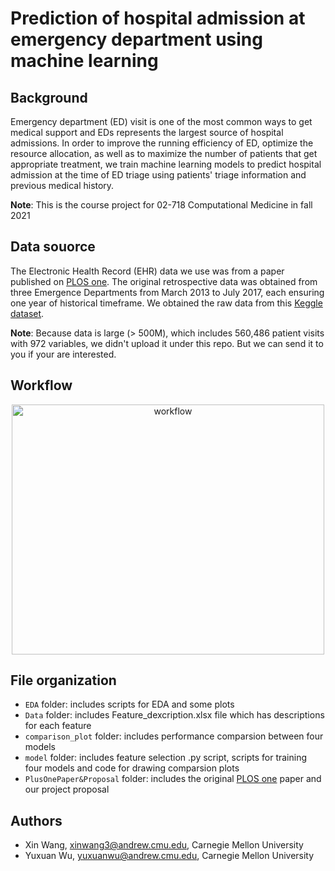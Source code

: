 # Prediction of hospital admission at emergency department using machine learning


## Background
Emergency department (ED) visit is one of the most common ways to get medical support and EDs represents the largest source of hospital admissions. In order to improve the running efficiency of ED, optimize the resource allocation, as well as to maximize the number of patients that get appropriate treatment, we train machine learning models to predict hospital admission at the time of ED triage using patients' triage information and previous medical history.

**Note**: This is the course project for 02-718 Computational Medicine in fall 2021


## Data souorce
The Electronic Health Record (EHR) data we use was from a paper published on [PLOS one](https://doi.org/10.1371/journal.pone.0201016). The original retrospective data was obtained from three Emergence Departments from March 2013 to July 2017, each ensuring one year of historical timeframe. We obtained the raw data from this [Keggle dataset](https://www.kaggle.com/maalona/hospital-triage-and-patient-history-data). 

**Note**: Because data is large (> 500M), which includes 560,486 patient visits with 972 variables, we didn't upload it under this repo. But we can send it to you if your are interested.


## Workflow

<p align="center">
    <img src="https://github.com/yuxuanwu17/proj4CM/blob/WX/Workflow.png" height="400" width="500" alt = "workflow"/>
</p>

## File organization

* `EDA` folder: includes scripts for EDA and some plots
* `Data` folder: includes Feature_dexcription.xlsx file which has descriptions for each feature
* `comparison_plot` folder: includes performance comparsion between four models
* `model` folder: includes feature selection .py script, scripts for training four models and code for drawing comparsion plots
* `PlusOnePaper&Proposal` folder: includes the original [PLOS one](https://doi.org/10.1371/journal.pone.0201016) paper and our project proposal

## Authors
* Xin Wang, xinwang3@andrew.cmu.edu, Carnegie Mellon University
* Yuxuan Wu, yuxuanwu@andrew.cmu.edu, Carnegie Mellon University
